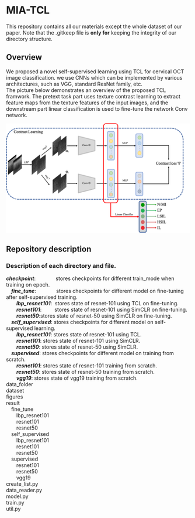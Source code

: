 # MIA-TCL
This repository contains all our materials except the whole dataset of our paper. Note that the .gitkeep file is **only for** keeping the integrity of our directory structure.

## Overview
We proposed a novel self-supervised learning using TCL for cervical OCT image classification. we use CNNs which can be implemented by various architectures, such as VGG, standard ResNet family, etc.  
The picture below demonstrates an overview of the proposed TCL framwork. The pretext task part uses texture contrast learning to extract feature maps from the texture features of the input images, and the downstream part linear classification is used to fine-tune the network Conv network.

![image](https://github.com/ChrisNieo/MIA-TCL/blob/main/figures/Figure_2%20Framework.png)

## Repository description
### Description of each directory and file.  
***checkpoint***:&nbsp;&nbsp;&nbsp;&nbsp;&nbsp;&nbsp;&nbsp;&nbsp;&nbsp;&nbsp;&nbsp;&nbsp;&nbsp;&nbsp;stores checkpoints for different train_mode when training on epoch.    
&emsp;***fine_tune***:&nbsp;&nbsp;&nbsp;&nbsp;&nbsp;&nbsp;&nbsp;&nbsp;&nbsp;&nbsp;&nbsp;&nbsp;&nbsp;&nbsp;stores checkpoints for different model on fine-tuning after self-supervised training.  
&emsp;&emsp;***lbp_resnet101***:&nbsp;&nbsp;stores state of resnet-101 using TCL on fine-tuning.   
&emsp;&emsp;***resnet101***:&nbsp;&nbsp;&nbsp;&nbsp;&nbsp;&nbsp;&nbsp;&nbsp;&nbsp;stores state of resnet-101 using SimCLR on fine-tuning.  
&emsp;&emsp;***resnet50***:stores state of resnet-50 using SimCLR on fine-tuning.  
&emsp;***self_supervised***:     stores checkpoints for different model on self-supervised learning.  
&emsp;&emsp;***lbp_resnet101***: stores state of resnet-101 using TCL.   
&emsp;&emsp;***resnet101***:     stores state of resnet-101 using SimCLR.  
&emsp;&emsp;***resnet50***:      stores state of resnet-50 using SimCLR.  
&emsp;***supervised***:          stores checkpoints for different model on training from scratch.  
&emsp;&emsp;***resnet101***:     stores state of resnet-101 training from scratch.   
&emsp;&emsp;***resnet50***:      stores state of resnet-50 training from scratch.  
&emsp;&emsp;***vgg19***:  stores state of vgg19 training from scratch.  
data_folder  
dataset  
figures  
result  
&emsp;fine_tune  
&emsp;&emsp;lbp_resnet101  
&emsp;&emsp;resnet101  
&emsp;&emsp;resnet50  
&emsp;self_supervised  
&emsp;&emsp;lbp_resnet101  
&emsp;&emsp;resnet101  
&emsp;&emsp;resnet50  
&emsp;supervised  
&emsp;&emsp;resnet101  
&emsp;&emsp;resnet50  
&emsp;&emsp;vgg19  
create_list.py  
data_reader.py  
model.py  
train.py  
util.py  
